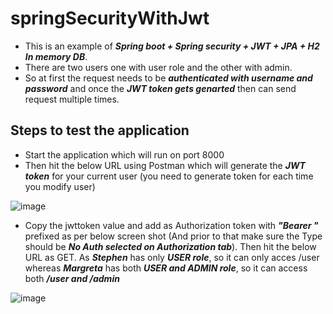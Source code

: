 # springSecurityWithJwt

- This is an example of ***Spring boot + Spring security + JWT + JPA + H2 In memory DB***. 
- There are two users one with user role and the other with admin.
- So at first the request needs to be ***authenticated with username and password*** and once the ***JWT token gets genarted*** then can send request multiple times.

## Steps to test the application

- Start the application which will run on port 8000
- Then hit the below URL using Postman which will generate the ***JWT token*** for your current user (you need to generate token for each time you modify user)

![image](https://user-images.githubusercontent.com/64692097/83951124-04851480-a84d-11ea-972c-358cac2b150b.png)

- Copy the jwttoken value and add as Authorization token with ***"Bearer "*** prefixed as per below screen shot (And prior to that make sure the Type should be ***No Auth selected on Authorization tab***). Then hit the below URL as GET. As ***Stephen*** has only ***USER role***, so it can only acces /user whereas ***Margreta*** has both ***USER and ADMIN role***, so it can access both ***/user and /admin***

![image](https://user-images.githubusercontent.com/64692097/83951388-d4d70c00-a84e-11ea-91cf-4e38b819428e.png)

